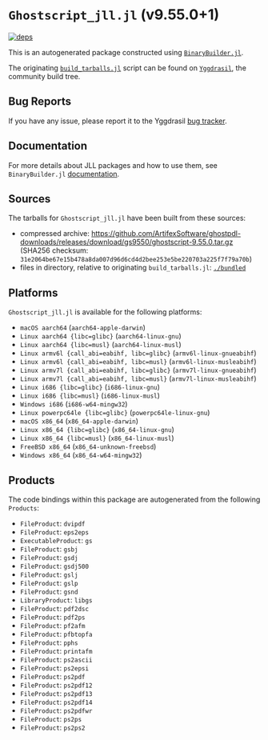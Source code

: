 # `Ghostscript_jll.jl` (v9.55.0+1)

[![deps](https://juliahub.com/docs/Ghostscript_jll/deps.svg)](https://juliahub.com/ui/Packages/Ghostscript_jll/A26Vb?page=2)

This is an autogenerated package constructed using [`BinaryBuilder.jl`](https://github.com/JuliaPackaging/BinaryBuilder.jl).

The originating [`build_tarballs.jl`](https://github.com/JuliaPackaging/Yggdrasil/blob/2168685345d6ae803daa266624f6c27b4566c91b/G/Ghostscript/build_tarballs.jl) script can be found on [`Yggdrasil`](https://github.com/JuliaPackaging/Yggdrasil/), the community build tree.

## Bug Reports

If you have any issue, please report it to the Yggdrasil [bug tracker](https://github.com/JuliaPackaging/Yggdrasil/issues).

## Documentation

For more details about JLL packages and how to use them, see `BinaryBuilder.jl` [documentation](https://docs.binarybuilder.org/stable/jll/).

## Sources

The tarballs for `Ghostscript_jll.jl` have been built from these sources:

* compressed archive: https://github.com/ArtifexSoftware/ghostpdl-downloads/releases/download/gs9550/ghostscript-9.55.0.tar.gz (SHA256 checksum: `31e2064be67e15b478a8da007d96d6cd4d2bee253e5be220703a225f7f79a70b`)
* files in directory, relative to originating `build_tarballs.jl`: [`./bundled`](https://github.com/JuliaPackaging/Yggdrasil/tree/2168685345d6ae803daa266624f6c27b4566c91b/G/Ghostscript/bundled)

## Platforms

`Ghostscript_jll.jl` is available for the following platforms:

* `macOS aarch64` (`aarch64-apple-darwin`)
* `Linux aarch64 {libc=glibc}` (`aarch64-linux-gnu`)
* `Linux aarch64 {libc=musl}` (`aarch64-linux-musl`)
* `Linux armv6l {call_abi=eabihf, libc=glibc}` (`armv6l-linux-gnueabihf`)
* `Linux armv6l {call_abi=eabihf, libc=musl}` (`armv6l-linux-musleabihf`)
* `Linux armv7l {call_abi=eabihf, libc=glibc}` (`armv7l-linux-gnueabihf`)
* `Linux armv7l {call_abi=eabihf, libc=musl}` (`armv7l-linux-musleabihf`)
* `Linux i686 {libc=glibc}` (`i686-linux-gnu`)
* `Linux i686 {libc=musl}` (`i686-linux-musl`)
* `Windows i686` (`i686-w64-mingw32`)
* `Linux powerpc64le {libc=glibc}` (`powerpc64le-linux-gnu`)
* `macOS x86_64` (`x86_64-apple-darwin`)
* `Linux x86_64 {libc=glibc}` (`x86_64-linux-gnu`)
* `Linux x86_64 {libc=musl}` (`x86_64-linux-musl`)
* `FreeBSD x86_64` (`x86_64-unknown-freebsd`)
* `Windows x86_64` (`x86_64-w64-mingw32`)

## Products

The code bindings within this package are autogenerated from the following `Products`:

* `FileProduct`: `dvipdf`
* `FileProduct`: `eps2eps`
* `ExecutableProduct`: `gs`
* `FileProduct`: `gsbj`
* `FileProduct`: `gsdj`
* `FileProduct`: `gsdj500`
* `FileProduct`: `gslj`
* `FileProduct`: `gslp`
* `FileProduct`: `gsnd`
* `LibraryProduct`: `libgs`
* `FileProduct`: `pdf2dsc`
* `FileProduct`: `pdf2ps`
* `FileProduct`: `pf2afm`
* `FileProduct`: `pfbtopfa`
* `FileProduct`: `pphs`
* `FileProduct`: `printafm`
* `FileProduct`: `ps2ascii`
* `FileProduct`: `ps2epsi`
* `FileProduct`: `ps2pdf`
* `FileProduct`: `ps2pdf12`
* `FileProduct`: `ps2pdf13`
* `FileProduct`: `ps2pdf14`
* `FileProduct`: `ps2pdfwr`
* `FileProduct`: `ps2ps`
* `FileProduct`: `ps2ps2`
